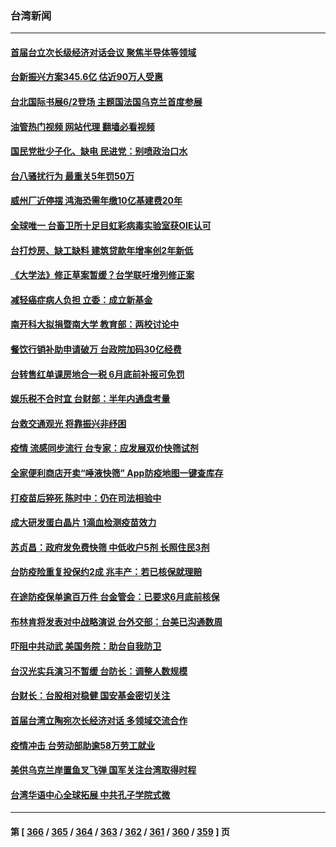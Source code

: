 ### 台湾新闻
---
#### [首届台立次长级经济对话会议 聚焦半导体等领域](../../pages/ncid1349361/n13746021.md?05270045) 
#### [台新振兴方案345.6亿 估近90万人受惠](../../pages/ncid1349361/n13745992.md?05270045) 
#### [台北国际书展6/2登场 主题国法国乌克兰首度参展](../../pages/ncid1349361/n13746016.md?05270045) 
#### [油管热门视频 网站代理 翻墙必看视频](http://209.222.30.114:81/youtube.html?05270045)
#### [国民党批少子化、缺电 民进党：别喷政治口水](../../pages/ncid1349361/n13746015.md?05270045) 
#### [台八骚扰行为 最重关5年罚50万](../../pages/ncid1349361/n13746004.md?05270045) 
#### [威州厂近停摆 鸿海恐需年缴10亿基建费20年](../../pages/ncid1349361/n13746002.md?05270045) 
#### [全球唯一 台畜卫所十足目虹彩病毒实验室获OIE认可](../../pages/ncid1349361/n13745972.md?05270045) 
#### [台打炒房、缺工缺料 建筑贷款年增率创2年新低](../../pages/ncid1349361/n13745961.md?05270045) 
#### [《大学法》修正草案暂缓？台学联吁增列修正案](../../pages/ncid1349361/n13745967.md?05270045) 
#### [减轻癌症病人负担 立委：成立新基金](../../pages/ncid1349361/n13745962.md?05270045) 
#### [南开科大拟捐暨南大学 教育部：两校讨论中](../../pages/ncid1349361/n13745971.md?05270045) 
#### [餐饮行销补助申请破万 台政院加码30亿经费](../../pages/ncid1349361/n13745966.md?05270045) 
#### [台转售红单课房地合一税 6月底前补报可免罚](../../pages/ncid1349361/n13745960.md?05270045) 
#### [娱乐税不合时宜 台财部：半年内通盘考量](../../pages/ncid1349361/n13745964.md?05270045) 
#### [台救交通观光 将靠振兴非纾困](../../pages/ncid1349361/n13745938.md?05270045) 
#### [疫情 流感同步流行 台专家：应发展双价快筛试剂](../../pages/ncid1349361/n13745910.md?05270045) 
#### [全家便利商店开卖“唾液快筛” App防疫地图一键查库存](../../pages/ncid1349361/n13745917.md?05270045) 
#### [打疫苗后猝死 陈时中：仍在司法相验中](../../pages/ncid1349361/n13745913.md?05270045) 
#### [成大研发蛋白晶片 1滴血检测疫苗效力](../../pages/ncid1349361/n13745911.md?05270045) 
#### [苏贞昌：政府发免费快筛 中低收户5剂 长照住民3剂](../../pages/ncid1349361/n13745918.md?05270045) 
#### [台防疫险重复投保约2成 兆丰产：若已核保就理赔](../../pages/ncid1349361/n13745920.md?05270045) 
#### [在途防疫保单逾百万件 台金管会：已要求6月底前核保](../../pages/ncid1349361/n13745921.md?05270045) 
#### [布林肯将发表对中战略演说 台外交部：台美已沟通数周](../../pages/ncid1349361/n13745883.md?05270045) 
#### [吓阻中共动武 美国务院：助台自我防卫](../../pages/ncid1349361/n13745884.md?05270045) 
#### [台汉光实兵演习不暂缓 台防长：调整人数规模](../../pages/ncid1349361/n13745859.md?05270045) 
#### [台财长：台股相对稳健 国安基金密切关注](../../pages/ncid1349361/n13745861.md?05270045) 
#### [首届台湾立陶宛次长经济对话 多领域交流合作](../../pages/ncid1349361/n13745718.md?05270045) 
#### [疫情冲击  台劳动部助逾58万劳工就业](../../pages/ncid1349361/n13745844.md?05270045) 
#### [美供乌克兰岸置鱼叉飞弹 国军关注台湾取得时程](../../pages/ncid1349361/n13745809.md?05270045) 
#### [台湾华语中心全球拓展 中共孔子学院式微](../../pages/ncid1349361/n13745484.md?05270045) 

---
#### 第 [ [366](./366.md?05270045) / [365](./365.md?05270045) / [364](./364.md?05270045) / [363](./363.md?05270045) / [362](./362.md?05270045) / [361](./361.md?05270045) / [360](./360.md?05270045) / [359](./359.md?05270045) ] 页
